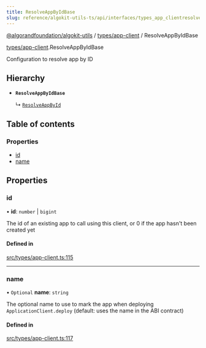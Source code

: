 ```yaml
---
title: ResolveAppByIdBase
slug: reference/algokit-utils-ts/api/interfaces/types_app_clientresolveappbyidbase
---
```

[@algorandfoundation/algokit-utils](/reference/algokit-utils-ts/api/overview) / [types/app-client](/reference/algokit-utils-ts/api/modules/types_app_client/) / ResolveAppByIdBase



[types/app-client](/reference/algokit-utils-ts/api/modules/types_app_client/).ResolveAppByIdBase

Configuration to resolve app by ID

## Hierarchy

- **`ResolveAppByIdBase`**

  ↳ [`ResolveAppById`](/reference/algokit-utils-ts/api/interfaces/types_app_clientresolveappbyid/)

## Table of contents

### Properties

- [id](#id)
- [name](#name)

## Properties

### id

• **id**: `number` \| `bigint`

The id of an existing app to call using this client, or 0 if the app hasn't been created yet

#### Defined in

[src/types/app-client.ts:115](https://github.com/algorandfoundation/algokit-utils-ts/blob/main/src/types/app-client.ts#L115)

___

### name

• `Optional` **name**: `string`

The optional name to use to mark the app when deploying `ApplicationClient.deploy` (default: uses the name in the ABI contract)

#### Defined in

[src/types/app-client.ts:117](https://github.com/algorandfoundation/algokit-utils-ts/blob/main/src/types/app-client.ts#L117)